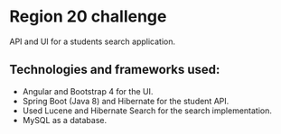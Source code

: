 # Region 20 challenge
API and UI for a students search application.

## Technologies and frameworks used:
* Angular and Bootstrap 4 for the UI.
* Spring Boot (Java 8) and Hibernate for the student API.
* Used Lucene and Hibernate Search for the search implementation.
* MySQL as a database.
